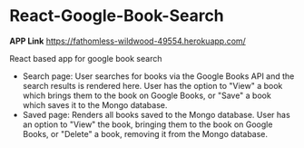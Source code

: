 # React-Google-Book-Search

**APP Link** https://fathomless-wildwood-49554.herokuapp.com/

React based app for google book search

* Search page: User searches for books via the Google Books API and the search results is rendered here.     User has the option to "View" a book which brings them to the book on Google Books, or "Save" a book       which saves it to the Mongo database.
* Saved page: Renders all books saved to the Mongo database. User has an option to "View" the book,          bringing them to the book on Google Books, or "Delete" a book, removing it from the Mongo database.